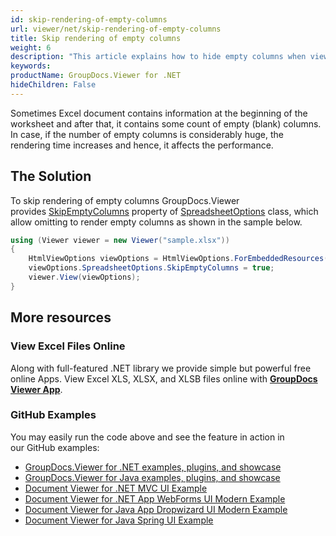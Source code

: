 ```yaml
---
id: skip-rendering-of-empty-columns
url: viewer/net/skip-rendering-of-empty-columns
title: Skip rendering of empty columns
weight: 6
description: "This article explains how to hide empty columns when viewing Spreadsheets with GroupDocs.Viewer within your .NET applications."
keywords: 
productName: GroupDocs.Viewer for .NET
hideChildren: False
---
```

Sometimes Excel document contains information at the beginning of the worksheet and after that, it contains some count of empty (blank) columns. In case, if the number of empty columns is considerably huge, the rendering time increases and hence, it affects the performance.

## The Solution

To skip rendering of empty columns GroupDocs.Viewer provides [SkipEmptyColumns](https://apireference.groupdocs.com/net/viewer/groupdocs.viewer.options/spreadsheetoptions/properties/skipemptycolumns) property of [SpreadsheetOptions](https://apireference.groupdocs.com/net/viewer/groupdocs.viewer.options/spreadsheetoptions) class, which allow omitting to render empty columns as shown in the sample below.

```csharp
using (Viewer viewer = new Viewer("sample.xlsx"))
{
    HtmlViewOptions viewOptions = HtmlViewOptions.ForEmbeddedResources();
    viewOptions.SpreadsheetOptions.SkipEmptyColumns = true;
    viewer.View(viewOptions);
}
```

## More resources

### View Excel Files Online

Along with full-featured .NET library we provide simple but powerful free online Apps.
View Excel XLS, XLSX, and XLSB files online with **[GroupDocs Viewer App](https://products.groupdocs.app/viewer/excel)**.

### GitHub Examples

You may easily run the code above and see the feature in action in our GitHub examples:

* [GroupDocs.Viewer for .NET examples, plugins, and showcase](https://github.com/groupdocs-viewer/GroupDocs.Viewer-for-.NET)
* [GroupDocs.Viewer for Java examples, plugins, and showcase](https://github.com/groupdocs-viewer/GroupDocs.Viewer-for-Java)
* [Document Viewer for .NET MVC UI Example](https://github.com/groupdocs-viewer/GroupDocs.Viewer-for-.NET-MVC)
* [Document Viewer for .NET App WebForms UI Modern Example](https://github.com/groupdocs-viewer/GroupDocs.Viewer-for-.NET-WebForms)
* [Document Viewer for Java App Dropwizard UI Modern Example](https://github.com/groupdocs-viewer/GroupDocs.Viewer-for-Java-Dropwizard)
* [Document Viewer for Java Spring UI Example](https://github.com/groupdocs-viewer/GroupDocs.Viewer-for-Java-Spring)
